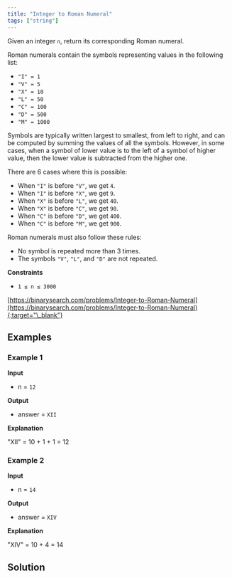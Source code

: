 ```yaml
---
title: "Integer to Roman Numeral"
tags: ["string"]
---
```


Given an integer `n`, return its corresponding Roman numeral.

Roman numerals contain the symbols representing values in the following list:

- `"I" = 1`
- `"V" = 5`
- `"X" = 10`
- `"L" = 50`
- `"C" = 100`
- `"D" = 500`
- `"M" = 1000`

Symbols are typically written largest to smallest, from left to right, and can be computed by summing the values of all the symbols. However, in some cases, when a symbol of lower value is to the left of a symbol of higher value, then the lower value is subtracted from the higher one.

There are 6 cases where this is possible:

- When `"I"` is before `"V"`, we get `4`.
- When `"I"` is before `"X"`, we get `9`.
- When `"X"` is before `"L"`, we get `40`.
- When `"X"` is before `"C"`, we get `90`.
- When `"C"` is before `"D"`, we get `400`.
- When `"C"` is before `"M"`, we get `900`.

Roman numerals must also follow these rules:

- No symbol is repeated more than 3 times.
- The symbols `"V"`, `"L"`, and `"D"` are not repeated.

**Constraints**

- `1 ≤ n ≤ 3000`

[https://binarysearch.com/problems/Integer-to-Roman-Numeral](https://binarysearch.com/problems/Integer-to-Roman-Numeral){:target="\_blank"}

## Examples

### Example 1

**Input**

- n = `12`

**Output**

- answer = `XII`

**Explanation**

"XII" = 10 + 1 + 1 = 12

### Example 2

**Input**

- n = `14`

**Output**

- answer = `XIV`

**Explanation**

"XIV" = 10 + 4 = 14

## Solution

<script src="https://gist.github.com/yaeba/16da7be5123724fcf6eccc25581cef5a.js?file=Integer-to-Roman-Numeral.py"></script>
